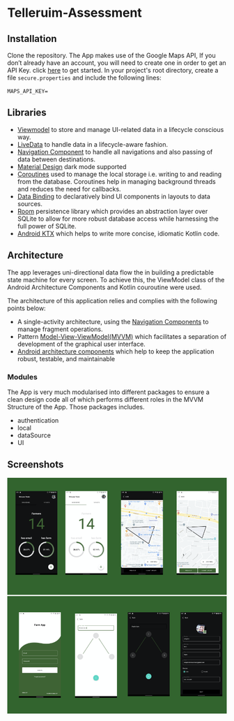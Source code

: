 # Telleruim-Assessment

## Installation

Clone the repository. The App makes use of the Google Maps API, If you don’t already have an account, you will need to create one in order to get an API Key.
click [here](https://console.cloud.google.com/google/maps-apis/overview) to get started. In your project's root directory, create a file `secure.properties` and include the following lines:

```
MAPS_API_KEY=
```

## Libraries

- [Viewmodel](https://developer.android.com/topic/libraries/architecture/viewmodel) to store and manage UI-related data in a lifecycle conscious way.
- [LiveData](https://developer.android.com/topic/libraries/architecture/livedata) to handle data in a lifecycle-aware fashion.
- [Navigation Component](https://developer.android.com/guide/navigation) to handle all navigations and also passing of data between destinations.
- [Material Design](https://material.io/develop/android/docs/getting-started/) dark mode supported
- [Coroutines](https://kotlinlang.org/docs/reference/coroutines-overview.html) used to manage the local storage i.e. writing to and reading from the database. Coroutines help in managing background threads and reduces the need for callbacks.
- [Data Binding](https://developer.android.com/topic/libraries/data-binding/) to declaratively bind UI components in layouts to data sources.
- [Room](https://developer.android.com/topic/libraries/architecture/room) persistence library which provides an abstraction layer over SQLite to allow for more robust database access while harnessing the full power of SQLite.
- [Android KTX](https://developer.android.com/kotlin/ktx) which helps to write more concise, idiomatic Kotlin code.

## Architecture

The app leverages uni-directional data flow the in building a predictable state machine for every screen.
To achieve this, the ViewModel class of the Android Architecture Components and Kotlin couroutine were used.

The architecture of this application relies and complies with the following points below:

- A single-activity architecture, using the [Navigation Components](https://developer.android.com/guide/navigation) to manage fragment operations.
- Pattern [Model-View-ViewModel(MVVM)](https://en.wikipedia.org/wiki/Model%E2%80%93view%E2%80%93viewmodel) which facilitates a separation of development of the graphical user interface.
- [Android architecture components](https://developer.android.com/topic/libraries/architecture/) which help to keep the application robust, testable, and maintainable

### Modules

The App is very much modularised into different packages to ensure a clean design code all of which performs different roles in the MVVM Structure of the App. Those packages includes.

- authentication
- local
- dataSource
- UI

## Screenshots

![alt text](https://github.com/Efhemo/Telleruim-Assessment/blob/master/screenshots/dashboard_n_map.png) 
![alt text](https://github.com/Efhemo/Telleruim-Assessment/blob/master/screenshots/login_add_farm.png)
